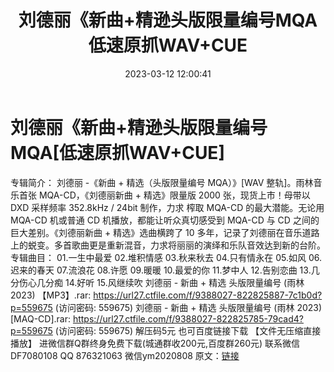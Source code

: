 ﻿---
title: 刘德丽《新曲+精逊头版限量编号MQA低速原抓WAV+CUE
date: 2023-03-12 12:00:41
categories: 新碟专辑、稀有等精品
tags: 华语中文
---
# 刘德丽《新曲+精逊头版限量编号MQA[低速原抓WAV+CUE]

专辑简介：
刘德丽 -《新曲 + 精选（头版限量编号 MQA）》[WAV 整轨]。雨林音乐首张 MQA-CD，《刘德丽新曲 + 精选》限量版
2000 张，现货上市！母带以 DXD 采样频率 352.8kHz / 24bit 制作，力求 榨取 MQA-CD 的最大潜能。无论用
MQA-CD 机或普通 CD 机播放，都能让听众真切感受到 MQA-CD 与 CD 之间的巨大差别。《刘德丽新曲 + 精选》选曲横跨了
10 多年，记录了刘德丽在音乐道路上的蜕变。多首歌曲更是重新混音，力求将丽丽的演绎和乐队音效达到新的台阶。
专辑曲目：
01.一生中最爱
02.堆积情感
03.秋来秋去
04.只有情永在
05.如风
06.迟来的春天
07.流浪花
08.许愿
09.暖暖
10.最爱的你
11.梦中人
12.告别恋曲
13.几分伤心几分痴
14.好听
15.风继续吹
刘德丽 - 新曲 + 精选 头版限量编号 (雨林 2023) 【MP3】.rar: https://url27.ctfile.com/f/9388027-822825887-7c1b0d?p=559675
(访问密码: 559675)
刘德丽 - 新曲 + 精选 头版限量编号 (雨林 2023) [MAQ-CD].rar: https://url27.ctfile.com/f/9388027-822825785-79cad4?p=559675
(访问密码: 559675)
解压码5元
也可百度链接下载 【文件无压缩直接播放】
进微信群Q群终身免费下载(城通群收200元,百度群260元)
联系微信DF7080108 QQ 876321063
微信ym2020808
原文：[链接](https://blog.sina.com.cn/s/blog_1647c7e76010310z3.html)